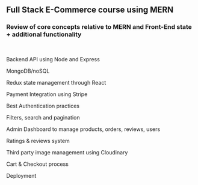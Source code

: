 ## Full Stack E-Commerce course using MERN

### Review of core concepts relative to MERN and Front-End state + additional functionality

<br>

<p>Backend API using Node and Express</p>
<p>MongoDB/noSQL</p>
<p>Redux state management through React</p>
<p>Payment Integration using Stripe</p>
<p>Best Authentication practices</p>
<p>Filters, search and pagination</p>
<p>Admin Dashboard to manage products, orders, reviews, users</p>
<p>Ratings & reviews system</p>
<p>Third party image management using Cloudinary</p>
<p>Cart & Checkout process</p>
<p>Deployment</p>
